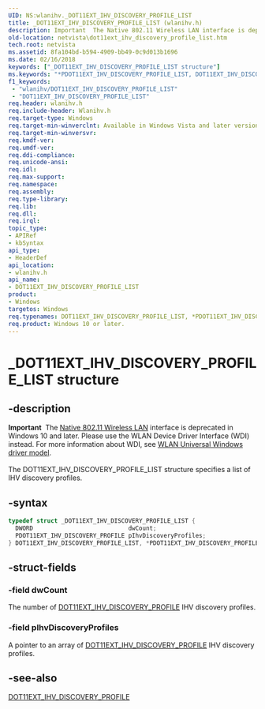 ```yaml
---
UID: NS:wlanihv._DOT11EXT_IHV_DISCOVERY_PROFILE_LIST
title: _DOT11EXT_IHV_DISCOVERY_PROFILE_LIST (wlanihv.h)
description: Important  The Native 802.11 Wireless LAN interface is deprecated in Windows 10 and later.
old-location: netvista\dot11ext_ihv_discovery_profile_list.htm
tech.root: netvista
ms.assetid: 8fa104bd-b594-4909-bb49-0c9d013b1696
ms.date: 02/16/2018
keywords: ["_DOT11EXT_IHV_DISCOVERY_PROFILE_LIST structure"]
ms.keywords: "*PDOT11EXT_IHV_DISCOVERY_PROFILE_LIST, DOT11EXT_IHV_DISCOVERY_PROFILE_LIST, DOT11EXT_IHV_DISCOVERY_PROFILE_LIST structure [Network Drivers Starting with Windows Vista], Native_802.11_data_types_824a6794-5502-459a-9a47-409d51a6871a.xml, PDOT11EXT_IHV_DISCOVERY_PROFILE_LIST, PDOT11EXT_IHV_DISCOVERY_PROFILE_LIST structure pointer [Network Drivers Starting with Windows Vista], _DOT11EXT_IHV_DISCOVERY_PROFILE_LIST, netvista.dot11ext_ihv_discovery_profile_list, wlanihv/DOT11EXT_IHV_DISCOVERY_PROFILE_LIST, wlanihv/PDOT11EXT_IHV_DISCOVERY_PROFILE_LIST"
f1_keywords:
 - "wlanihv/DOT11EXT_IHV_DISCOVERY_PROFILE_LIST"
 - "DOT11EXT_IHV_DISCOVERY_PROFILE_LIST"
req.header: wlanihv.h
req.include-header: Wlanihv.h
req.target-type: Windows
req.target-min-winverclnt: Available in Windows Vista and later versions of the Windows operating   systems.
req.target-min-winversvr:
req.kmdf-ver:
req.umdf-ver:
req.ddi-compliance:
req.unicode-ansi:
req.idl:
req.max-support:
req.namespace:
req.assembly:
req.type-library:
req.lib:
req.dll:
req.irql:
topic_type:
- APIRef
- kbSyntax
api_type:
- HeaderDef
api_location:
- wlanihv.h
api_name:
- DOT11EXT_IHV_DISCOVERY_PROFILE_LIST
product:
- Windows
targetos: Windows
req.typenames: DOT11EXT_IHV_DISCOVERY_PROFILE_LIST, *PDOT11EXT_IHV_DISCOVERY_PROFILE_LIST
req.product: Windows 10 or later.
---
```


# _DOT11EXT_IHV_DISCOVERY_PROFILE_LIST structure


## -description


<div class="alert"><b>Important</b>  The <a href="https://docs.microsoft.com/previous-versions/windows/hardware/wireless/ff560689(v=vs.85)">Native 802.11 Wireless LAN</a> interface is deprecated in Windows 10 and later. Please use the WLAN Device Driver Interface (WDI) instead. For more information about WDI, see <a href="https://docs.microsoft.com/windows-hardware/drivers/network/wifi-universal-driver-model">WLAN Universal Windows driver model</a>.</div><div> </div>The DOT11EXT_IHV_DISCOVERY_PROFILE_LIST structure specifies a list of IHV discovery profiles.


## -syntax


```cpp
typedef struct _DOT11EXT_IHV_DISCOVERY_PROFILE_LIST {
  DWORD                           dwCount;
  PDOT11EXT_IHV_DISCOVERY_PROFILE pIhvDiscoveryProfiles;
} DOT11EXT_IHV_DISCOVERY_PROFILE_LIST, *PDOT11EXT_IHV_DISCOVERY_PROFILE_LIST;
```


## -struct-fields




### -field dwCount

The number of
     <a href="..\wlanihv\ns-wlanihv-_dot11ext_ihv_discovery_profile.md">
     DOT11EXT_IHV_DISCOVERY_PROFILE</a> IHV discovery profiles.


### -field pIhvDiscoveryProfiles

A pointer to an array of
     <a href="..\wlanihv\ns-wlanihv-_dot11ext_ihv_discovery_profile.md">
     DOT11EXT_IHV_DISCOVERY_PROFILE</a> IHV discovery profiles.


## -see-also

<a href="..\wlanihv\ns-wlanihv-_dot11ext_ihv_discovery_profile.md">
   DOT11EXT_IHV_DISCOVERY_PROFILE</a>



 

 


